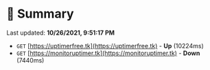 # 📖 Summary
Last updated: **10/26/2021, 9:51:17 PM**

- `GET` [https://uptimerfree.tk](https://uptimerfree.tk) - **Up** (10224ms)
- `GET` [https://monitoruptimer.tk](https://monitoruptimer.tk) - **Down** (7440ms)
